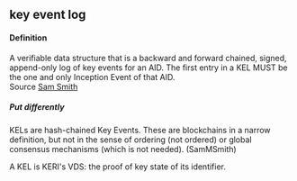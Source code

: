 ## key event log

<h4>Definition</h4><p>A verifiable data structure that is a backward and forward chained, signed, append-only log of key events for an AID. The first entry in a KEL MUST be the one and only Inception Event of that AID.<br>Source <a href="https://github.com/WebOfTrust/ietf-keri/blob/main/draft-ssmith-keri.md#basic-terminology">Sam Smith</a></p><h5>Put differently</h5><p>KELs are hash-chained Key Events. These are blockchains in a narrow definition, but not in the sense of ordering (not ordered) or global consensus mechanisms (which is not needed). (SamMSmith)</p><p>A KEL is KERI&#39;s VDS: the proof of key state of its identifier.</p>

